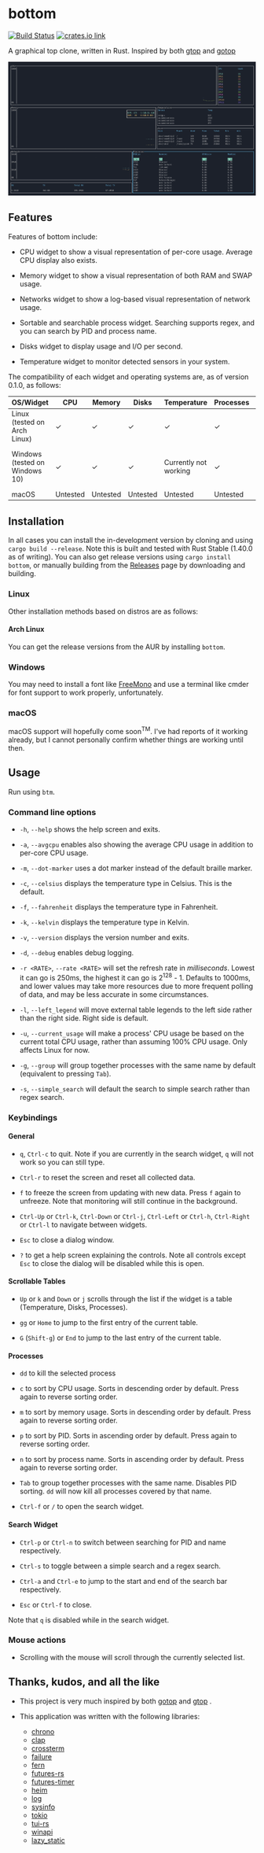 # bottom

[![Build Status](https://travis-ci.com/ClementTsang/bottom.svg?token=1wvzVgp94E1TZyPNs8JF&branch=master)](https://travis-ci.com/ClementTsang/bottom) [![crates.io link](https://img.shields.io/crates/v/bottom.svg)](https://crates.io/crates/bottom)

A graphical top clone, written in Rust. Inspired by both [gtop](https://github.com/aksakalli/gtop) and [gotop](https://github.com/cjbassi/gotop)

![Quick demo recording](assets/recording_1.gif)

## Features

Features of bottom include:

- CPU widget to show a visual representation of per-core usage. Average CPU display also exists.

- Memory widget to show a visual representation of both RAM and SWAP usage.

- Networks widget to show a log-based visual representation of network usage.

- Sortable and searchable process widget. Searching supports regex, and you can search by PID and process name.

- Disks widget to display usage and I/O per second.

- Temperature widget to monitor detected sensors in your system.

The compatibility of each widget and operating systems are, as of version 0.1.0, as follows:

| OS/Widget                      | CPU      | Memory   | Disks    | Temperature           | Processes | Networks                                      |
| ------------------------------ | -------- | -------- | -------- | --------------------- | --------- | --------------------------------------------- |
| Linux (tested on Arch Linux)   | ✓        | ✓        | ✓        | ✓                     | ✓         | ✓                                             |
| Windows (tested on Windows 10) | ✓        | ✓        | ✓        | Currently not working | ✓         | Partially supported (total RX/TX unavailable) |
| macOS                          | Untested | Untested | Untested | Untested              | Untested  | Untested                                      |

## Installation

In all cases you can install the in-development version by cloning and using `cargo build --release`. Note this is built and tested with Rust Stable (1.40.0 as of writing). You can also get release versions using `cargo install bottom`, or manually building from the [Releases](https://github.com/ClementTsang/bottom/releases) page by downloading and building.

### Linux

Other installation methods based on distros are as follows:

#### Arch Linux

You can get the release versions from the AUR by installing `bottom`.

### Windows

You may need to install a font like [FreeMono](https://fonts2u.com/free-monospaced.font) and use a terminal like cmder for font support to work properly, unfortunately.

### macOS

macOS support will hopefully come soon<sup>TM</sup>. I've had reports of it working already, but I cannot personally confirm whether things are working until then.

## Usage

Run using `btm`.

### Command line options

- `-h`, `--help` shows the help screen and exits.

- `-a`, `--avgcpu` enables also showing the average CPU usage in addition to per-core CPU usage.

- `-m`, `--dot-marker` uses a dot marker instead of the default braille marker.

- `-c`, `--celsius` displays the temperature type in Celsius. This is the default.

- `-f`, `--fahrenheit` displays the temperature type in Fahrenheit.

- `-k`, `--kelvin` displays the temperature type in Kelvin.

- `-v`, `--version` displays the version number and exits.

- `-d`, `--debug` enables debug logging.

- `-r <RATE>`, `--rate <RATE>` will set the refresh rate in _milliseconds_. Lowest it can go is 250ms, the highest it can go is 2<sup>128</sup> - 1. Defaults to 1000ms, and lower values may take more resources due to more frequent polling of data, and may be less accurate in some circumstances.

- `-l`, `--left_legend` will move external table legends to the left side rather than the right side. Right side is default.

- `-u`, `--current_usage` will make a process' CPU usage be based on the current total CPU usage, rather than assuming 100% CPU usage. Only affects Linux for now.

- `-g`, `--group` will group together processes with the same name by default (equivalent to pressing `Tab`).

- `-s`, `--simple_search` will default the search to simple search rather than regex search.

### Keybindings

#### General

- `q`, `Ctrl-c` to quit. Note if you are currently in the search widget, `q` will not work so you can still type.

- `Ctrl-r` to reset the screen and reset all collected data.

- `f` to freeze the screen from updating with new data. Press `f` again to unfreeze. Note that monitoring will still continue in the background.

- `Ctrl-Up` or `Ctrl-k`, `Ctrl-Down` or `Ctrl-j`, `Ctrl-Left` or `Ctrl-h`, `Ctrl-Right` or `Ctrl-l` to navigate between widgets.

- `Esc` to close a dialog window.

- `?` to get a help screen explaining the controls. Note all controls except `Esc` to close the dialog will be disabled while this is open.

#### Scrollable Tables

- `Up` or `k` and `Down` or `j` scrolls through the list if the widget is a table (Temperature, Disks, Processes).

- `gg` or `Home` to jump to the first entry of the current table.

- `G` (`Shift-g`) or `End` to jump to the last entry of the current table.

#### Processes

- `dd` to kill the selected process

- `c` to sort by CPU usage. Sorts in descending order by default. Press again to reverse sorting order.

- `m` to sort by memory usage. Sorts in descending order by default. Press again to reverse sorting order.

- `p` to sort by PID. Sorts in ascending order by default. Press again to reverse sorting order.

- `n` to sort by process name. Sorts in ascending order by default. Press again to reverse sorting order.

- `Tab` to group together processes with the same name. Disables PID sorting. `dd` will now kill all processes covered by that name.

- `Ctrl-f` or `/` to open the search widget.

#### Search Widget

- `Ctrl-p` or `Ctrl-n` to switch between searching for PID and name respectively.

- `Ctrl-s` to toggle between a simple search and a regex search.

- `Ctrl-a` and `Ctrl-e` to jump to the start and end of the search bar respectively.

- `Esc` or `Ctrl-f` to close.

Note that `q` is disabled while in the search widget.

### Mouse actions

- Scrolling with the mouse will scroll through the currently selected list.

## Thanks, kudos, and all the like

- This project is very much inspired by both [gotop](https://github.com/cjbassi/gotop) and [gtop](https://github.com/aksakalli/gtop) .

- This application was written with the following libraries:
  - [chrono](https://github.com/chronotope/chrono)
  - [clap](https://github.com/clap-rs/clap)
  - [crossterm](https://github.com/TimonPost/crossterm)
  - [failure](https://github.com/rust-lang-nursery/failure)
  - [fern](https://github.com/daboross/fern)
  - [futures-rs](https://github.com/rust-lang-nursery/futures-rs)
  - [futures-timer](https://github.com/rustasync/futures-timer)
  - [heim](https://github.com/heim-rs/heim)
  - [log](https://github.com/rust-lang-nursery/log)
  - [sysinfo](https://github.com/GuillaumeGomez/sysinfo)
  - [tokio](https://github.com/tokio-rs/tokio)
  - [tui-rs](https://github.com/fdehau/tui-rs)
  - [winapi](https://github.com/retep998/winapi-rs)
  - [lazy_static](https://github.com/rust-lang-nursery/lazy-static.rs)

